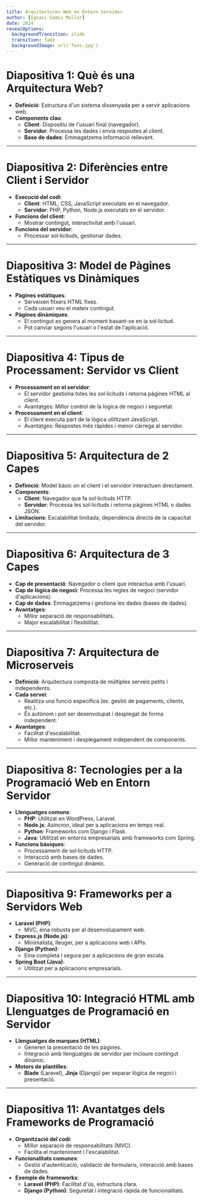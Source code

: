 ```yaml
---
title: Arquitectures Web en Entorn Servidor
author: [Ignasi Gomis Mullor]
date: 2024
revealOptions:
  backgroundTransition: slide
  transition: fade
  backgroundImage: url('fons.jpg')
---
```

 
# Diapositiva 1: Què és una Arquitectura Web?

- **Definició**: Estructura d'un sistema dissenyada per a servir aplicacions web.
- **Components clau**:
  - **Client**: Dispositiu de l'usuari final (navegador).
  - **Servidor**: Processa les dades i envia respostes al client.
  - **Base de dades**: Emmagatzema informació rellevant.

---

# Diapositiva 2: Diferències entre Client i Servidor

- **Execució del codi**:
  - **Client**: HTML, CSS, JavaScript executats en el navegador.
  - **Servidor**: PHP, Python, Node.js executats en el servidor.
- **Funcions del client**:
  - Mostrar contingut, interactivitat amb l'usuari.
- **Funcions del servidor**:
  - Processar sol·licituds, gestionar dades.

---

# Diapositiva 3: Model de Pàgines Estàtiques vs Dinàmiques

- **Pàgines estàtiques**:
  - Serveixen fitxers HTML fixes.
  - Cada usuari veu el mateix contingut.
- **Pàgines dinàmiques**:
  - El contingut es genera al moment basant-se en la sol·licitud.
  - Pot canviar segons l'usuari o l'estat de l'aplicació.

---

# Diapositiva 4: Tipus de Processament: Servidor vs Client

- **Processament en el servidor**:
  - El servidor gestiona totes les sol·licituds i retorna pàgines HTML al client.
  - Avantatges: Millor control de la lògica de negoci i seguretat.
- **Processament en el client**:
  - El client executa part de la lògica utilitzant JavaScript.
  - Avantatges: Respostes més ràpides i menor càrrega al servidor.

---

# Diapositiva 5: Arquitectura de 2 Capes

- **Definició**: Model bàsic on el client i el servidor interactuen directament.
- **Components**:
  - **Client**: Navegador que fa sol·licituds HTTP.
  - **Servidor**: Processa les sol·licituds i retorna pàgines HTML o dades JSON.
- **Limitacions**: Escalabilitat limitada, dependència directa de la capacitat del servidor.

---

# Diapositiva 6: Arquitectura de 3 Capes

- **Cap de presentació**: Navegador o client que interactua amb l'usuari.
- **Cap de lògica de negoci**: Processa les regles de negoci (servidor d'aplicacions).
- **Cap de dades**: Emmagatzema i gestiona les dades (bases de dades).
- **Avantatges**:
  - Millor separació de responsabilitats.
  - Major escalabilitat i flexibilitat.

---

# Diapositiva 7: Arquitectura de Microserveis

- **Definició**: Arquitectura composta de múltiples serveis petits i independents.
- **Cada servei**:
  - Realitza una funció específica (ex. gestió de pagaments, clients, etc.).
  - És autònom i pot ser desenvolupat i desplegat de forma independent.
- **Avantatges**:
  - Facilitat d'escalabilitat.
  - Millor manteniment i desplegament independent de components.

---

# Diapositiva 8: Tecnologies per a la Programació Web en Entorn Servidor

- **Llenguatges comuns**:
  - **PHP**: Utilitzat en WordPress, Laravel.
  - **Node.js**: Asíncron, ideal per a aplicacions en temps real.
  - **Python**: Frameworks com Django i Flask.
  - **Java**: Utilitzat en entorns empresarials amb frameworks com Spring.
- **Funcions bàsiques**:
  - Processament de sol·licituds HTTP.
  - Interacció amb bases de dades.
  - Generació de contingut dinàmic.

---

# Diapositiva 9: Frameworks per a Servidors Web

- **Laravel (PHP)**:
  - MVC, eina robusta per al desenvolupament web.
- **Express.js (Node.js)**:
  - Minimalista, lleuger, per a aplicacions web i APIs.
- **Django (Python)**:
  - Eina completa i segura per a aplicacions de gran escala.
- **Spring Boot (Java)**:
  - Utilitzat per a aplicacions empresarials.

---

# Diapositiva 10: Integració HTML amb Llenguatges de Programació en Servidor

- **Llenguatges de marques (HTML)**:
  - Generen la presentació de les pàgines.
  - Integració amb llenguatges de servidor per incloure contingut dinàmic.
- **Motors de plantilles**:
  - **Blade** (Laravel), **Jinja** (Django) per separar lògica de negoci i presentació.

---

# Diapositiva 11: Avantatges dels Frameworks de Programació

- **Organització del codi**:
  - Millor separació de responsabilitats (MVC).
  - Facilita el manteniment i l'escalabilitat.
- **Funcionalitats comunes**:
  - Gestió d'autenticació, validació de formularis, interacció amb bases de dades.
- **Exemple de frameworks**:
  - **Laravel (PHP)**: Facilitat d'ús, estructura clara.
  - **Django (Python)**: Seguretat i integració ràpida de funcionalitats.
